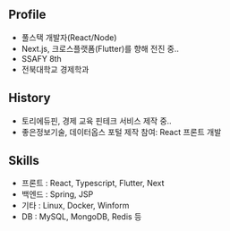 ## Profile
- 풀스택 개발자(React/Node)
- Next.js, 크로스플랫폼(Flutter)를 향해 전진 중..
- SSAFY 8th 
- 전북대학교 경제학과

## History
- 토리에듀핀, 경제 교육 핀테크 서비스 제작 중..
- 좋은정보기술, 데이터옵스 포털 제작 참여: React 프론트 개발

## Skills
- 프론트 : React, Typescript, Flutter, Next
- 백엔드 : Spring, JSP
- 기타 : Linux, Docker, Winform
- DB : MySQL, MongoDB, Redis 등  

<!--
**gmkim716/gmkim716** is a ✨ _special_ ✨ repository because its `README.md` (this file) appears on your GitHub profile.

Here are some ideas to get you started:

- 🔭 I’m currently working on ...
- 🌱 I’m currently learning ...
- 👯 I’m looking to collaborate on ...
- 🤔 I’m looking for help with ...
- 💬 Ask me about ...
- 📫 How to reach me: ...
- 😄 Pronouns: ...
- ⚡ Fun fact: ...
-->

